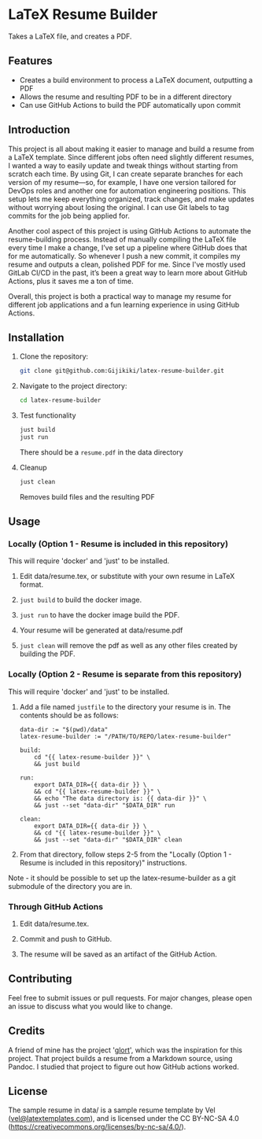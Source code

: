 # LaTeX Resume Builder

Takes a LaTeX file, and creates a PDF.

## Features
- Creates a build environment to process a LaTeX document, outputting a PDF
- Allows the resume and resulting PDF to be in a different directory
- Can use GitHub Actions to build the PDF automatically upon commit

## Introduction

This project is all about making it easier to manage and build a resume
from a LaTeX template. Since different jobs often need slightly different
resumes, I wanted a way to easily update and tweak things without starting from
scratch each time. By using Git, I can create separate branches for each
version of my resume—so, for example, I have one version tailored for DevOps
roles and another one for automation engineering positions. This setup lets me
keep everything organized, track changes, and make updates without worrying
about losing the original.  I can use Git labels to tag commits for the
job being applied for.

Another cool aspect of this project is using GitHub Actions to automate the
resume-building process.  Instead of manually compiling the LaTeX file every
time I make a change, I’ve set up a pipeline where GitHub does that for me
automatically. So whenever I push a new commit, it compiles my resume and
outputs a clean, polished PDF for me.  Since I've mostly used GitLab CI/CD in the
past, it’s been a great way to learn more about GitHub Actions, plus it saves me a
ton of time.

Overall, this project is both a practical way to manage my resume for different
job applications and a fun learning experience in using GitHub Actions.

## Installation

1. Clone the repository:

    ```bash
    git clone git@github.com:Gijikiki/latex-resume-builder.git
    ```

2. Navigate to the project directory:

    ```bash
    cd latex-resume-builder
    ```

3. Test functionality

    ```bash
    just build
    just run
    ```

    There should be a `resume.pdf` in the data directory

4. Cleanup

    ```bash
    just clean
    ```

    Removes build files and the resulting PDF

## Usage

### Locally (Option 1 - Resume is included in this repository)

This will require 'docker' and 'just' to be installed.

1.  Edit data/resume.tex, or substitute with your own resume in LaTeX format.

2.  `just build` to build the docker image.

3.  `just run` to have the docker image build the PDF.

4.  Your resume will be generated at data/resume.pdf

5.  `just clean` will remove the pdf as well as any other files created by building the PDF.


### Locally (Option 2 - Resume is separate from this repository)

This will require 'docker' and 'just' to be installed.

1.  Add a file named `justfile` to the directory your resume is in.  The contents should be as follows:

    ```
    data-dir := "$(pwd)/data"
    latex-resume-builder := "/PATH/TO/REPO/latex-resume-builder"

    build:
        cd "{{ latex-resume-builder }}" \
        && just build

    run:
        export DATA_DIR={{ data-dir }} \
        && cd "{{ latex-resume-builder }}" \
        && echo "The data directory is: {{ data-dir }}" \
        && just --set "data-dir" "$DATA_DIR" run

    clean:
        export DATA_DIR={{ data-dir }} \
        && cd "{{ latex-resume-builder }}" \
        && just --set "data-dir" "$DATA_DIR" clean
    ```

2.  From that directory, follow steps 2-5 from the "Locally (Option 1 - Resume
    is included in this repository)" instructions.

Note - it should be possible to set up the latex-resume-builder as a git submodule of the directory you are in.

### Through GitHub Actions

1.  Edit data/resume.tex.

2.  Commit and push to GitHub.

3.  The resume will be saved as an artifact of the GitHub Action.

## Contributing

Feel free to submit issues or pull requests. For major changes, please open an issue to discuss what you would like to change.

## Credits

A friend of mine has the project '[glort](https://github.com/rbuysse/glort/tree/main)', which was the inspiration for this
project.  That project builds a resume from a Markdown source, using Pandoc.  I studied that project to figure out
how GitHub actions worked.

## License

The sample resume in data/ is a sample resume template by Vel (vel@latextemplates.com), and is licensed under the CC BY-NC-SA 4.0 (https://creativecommons.org/licenses/by-nc-sa/4.0/).

